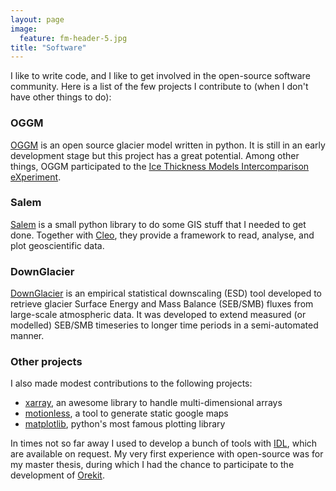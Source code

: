 ```yaml
---
layout: page
image:
  feature: fm-header-5.jpg
title: "Software"
---
```


I like to write code, and I like to get involved in the open-source software
community. Here is a list of the few projects I contribute to
(when I don't have other things to do):

### OGGM

[OGGM](https://github.com/OGGM/oggm) is an open source glacier model written
in python. It is still in an early development stage but this project has a
great potential. Among other things, OGGM participated to the
[Ice Thickness Models Intercomparison eXperiment](http://oggm.readthedocs.io/en/latest/itmix.html).

### Salem

[Salem](https://github.com/fmaussion/salem) is a small python library to do some
GIS stuff that I needed to get done. Together with [Cleo](https://github.com/fmaussion/cleo),
they provide a framework to read, analyse, and plot geoscientific data.


### DownGlacier

[DownGlacier](https://bitbucket.org/fmaussion/downglacier) is an empirical
statistical downscaling (ESD) tool developed to retrieve glacier Surface
Energy and Mass Balance (SEB/SMB) fluxes from large-scale atmospheric data.
It was developed to extend measured (or modelled) SEB/SMB timeseries
to longer time periods in a semi-automated manner.

### Other projects

I also made modest contributions to the following projects:

- [xarray](https://github.com/pydata/xarray), an awesome library to handle multi-dimensional arrays
- [motionless](https://github.com/ryancox/motionless), a tool to generate static google maps
- [matplotlib](https://github.com/matplotlib/matplotlib), python's most famous plotting library

In times not so far away I used to develop a bunch of tools with
[IDL](https://en.wikipedia.org/wiki/IDL_%28programming_language%29), which are
available on request. My very first experience with open-source was for
my master thesis, during which I had the chance to participate to the development
of [Orekit](https://www.orekit.org/).

